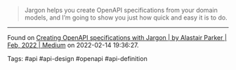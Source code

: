 > Jargon helps you create OpenAPI specifications from your domain models, and I’m going to show you just how quick and easy it is to do.

---
Found on [Creating OpenAPI specifications with Jargon | by Alastair Parker | Feb, 2022 | Medium](https://jargon-sh.medium.com/creating-openapi-specifications-with-jargon-68de69e05977) on 2022-02-14 19:36:27.

Tags: #api #api-design #openapi #api-definition